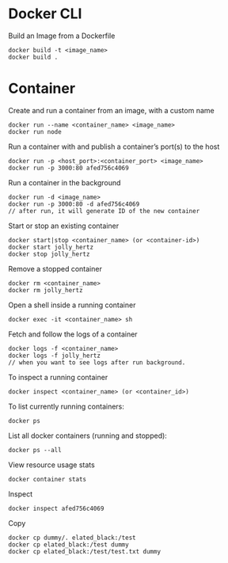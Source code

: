 # Docker CLI

Build an Image from a Dockerfile

    docker build -t <image_name>
    docker build .



# Container

Create and run a container from an image, with a custom name

    docker run --name <container_name> <image_name>
    docker run node

Run a container with and publish a container’s port(s) to the host

    docker run -p <host_port>:<container_port> <image_name>
    docker run -p 3000:80 afed756c4069


Run a container in the background

    docker run -d <image_name> 
    docker run -p 3000:80 -d afed756c4069
    // after run, it will generate ID of the new container

Start or stop an existing container

    docker start|stop <container_name> (or <container-id>)
    docker start jolly_hertz
    docker stop jolly_hertz

Remove a stopped container

    docker rm <container_name>
    docker rm jolly_hertz

Open a shell inside a running container

    docker exec -it <container_name> sh

Fetch and follow the logs of a container

    docker logs -f <container_name>
    docker logs -f jolly_hertz
    // when you want to see logs after run background.

To inspect a running container

    docker inspect <container_name> (or <container_id>)

To list currently running containers:

    docker ps

List all docker containers (running and stopped):

    docker ps --all

View resource usage stats

    docker container stats

Inspect

    docker inspect afed756c4069

Copy 

    docker cp dummy/. elated_black:/test
    docker cp elated_black:/test dummy
    docker cp elated_black:/test/test.txt dummy

